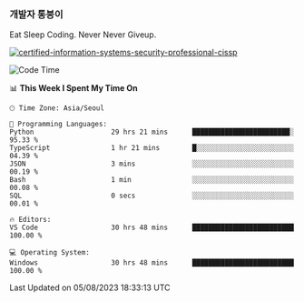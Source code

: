 ### 개발자 통붕이
Eat Sleep Coding.
Never Never Giveup.

[![certified-information-systems-security-professional-cissp](https://user-images.githubusercontent.com/44606727/157613689-acd84ec6-5f8f-4e79-89d9-a8d51f033634.png)](https://www.credly.com/badges/f394a010-85a0-450b-9136-8043af01d71c/public_url)

<!--START_SECTION:waka-->
![Code Time](http://img.shields.io/badge/Code%20Time-1%2C715%20hrs%2043%20mins-blue)

📊 **This Week I Spent My Time On** 

```text
🕑︎ Time Zone: Asia/Seoul

💬 Programming Languages: 
Python                   29 hrs 21 mins      ████████████████████████░   95.33 % 
TypeScript               1 hr 21 mins        █░░░░░░░░░░░░░░░░░░░░░░░░   04.39 % 
JSON                     3 mins              ░░░░░░░░░░░░░░░░░░░░░░░░░   00.19 % 
Bash                     1 min               ░░░░░░░░░░░░░░░░░░░░░░░░░   00.08 % 
SQL                      0 secs              ░░░░░░░░░░░░░░░░░░░░░░░░░   00.01 % 

🔥 Editors: 
VS Code                  30 hrs 48 mins      █████████████████████████   100.00 % 

💻 Operating System: 
Windows                  30 hrs 48 mins      █████████████████████████   100.00 % 
```


 Last Updated on 05/08/2023 18:33:13 UTC
<!--END_SECTION:waka-->
